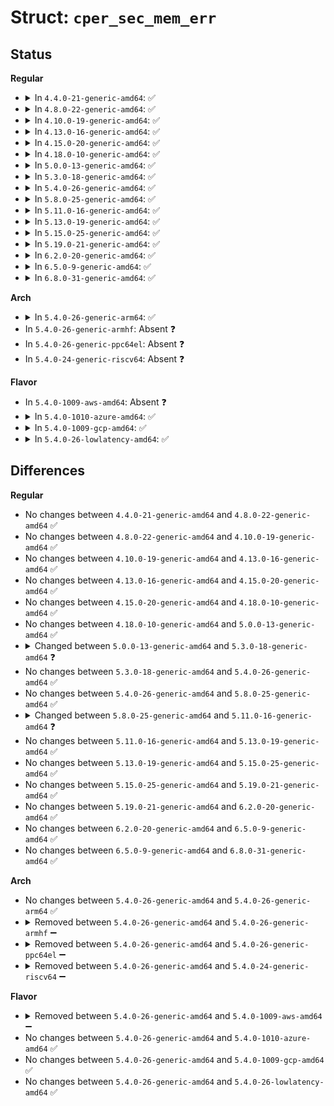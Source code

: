 # Struct: <code>cper_sec_mem_err</code>

## Status
<b>Regular</b>
<ul>
<li>
<details>
<summary>In <code>4.4.0-21-generic-amd64</code>: ✅</summary>

```c
struct cper_sec_mem_err {
    __u64 validation_bits;
    __u64 error_status;
    __u64 physical_addr;
    __u64 physical_addr_mask;
    __u16 node;
    __u16 card;
    __u16 module;
    __u16 bank;
    __u16 device;
    __u16 row;
    __u16 column;
    __u16 bit_pos;
    __u64 requestor_id;
    __u64 responder_id;
    __u64 target_id;
    __u8 error_type;
    __u8 reserved;
    __u16 rank;
    __u16 mem_array_handle;
    __u16 mem_dev_handle;
}
```
</details>
</li>
<li>
<details>
<summary>In <code>4.8.0-22-generic-amd64</code>: ✅</summary>

```c
struct cper_sec_mem_err {
    __u64 validation_bits;
    __u64 error_status;
    __u64 physical_addr;
    __u64 physical_addr_mask;
    __u16 node;
    __u16 card;
    __u16 module;
    __u16 bank;
    __u16 device;
    __u16 row;
    __u16 column;
    __u16 bit_pos;
    __u64 requestor_id;
    __u64 responder_id;
    __u64 target_id;
    __u8 error_type;
    __u8 reserved;
    __u16 rank;
    __u16 mem_array_handle;
    __u16 mem_dev_handle;
}
```
</details>
</li>
<li>
<details>
<summary>In <code>4.10.0-19-generic-amd64</code>: ✅</summary>

```c
struct cper_sec_mem_err {
    __u64 validation_bits;
    __u64 error_status;
    __u64 physical_addr;
    __u64 physical_addr_mask;
    __u16 node;
    __u16 card;
    __u16 module;
    __u16 bank;
    __u16 device;
    __u16 row;
    __u16 column;
    __u16 bit_pos;
    __u64 requestor_id;
    __u64 responder_id;
    __u64 target_id;
    __u8 error_type;
    __u8 reserved;
    __u16 rank;
    __u16 mem_array_handle;
    __u16 mem_dev_handle;
}
```
</details>
</li>
<li>
<details>
<summary>In <code>4.13.0-16-generic-amd64</code>: ✅</summary>

```c
struct cper_sec_mem_err {
    __u64 validation_bits;
    __u64 error_status;
    __u64 physical_addr;
    __u64 physical_addr_mask;
    __u16 node;
    __u16 card;
    __u16 module;
    __u16 bank;
    __u16 device;
    __u16 row;
    __u16 column;
    __u16 bit_pos;
    __u64 requestor_id;
    __u64 responder_id;
    __u64 target_id;
    __u8 error_type;
    __u8 reserved;
    __u16 rank;
    __u16 mem_array_handle;
    __u16 mem_dev_handle;
}
```
</details>
</li>
<li>
<details>
<summary>In <code>4.15.0-20-generic-amd64</code>: ✅</summary>

```c
struct cper_sec_mem_err {
    __u64 validation_bits;
    __u64 error_status;
    __u64 physical_addr;
    __u64 physical_addr_mask;
    __u16 node;
    __u16 card;
    __u16 module;
    __u16 bank;
    __u16 device;
    __u16 row;
    __u16 column;
    __u16 bit_pos;
    __u64 requestor_id;
    __u64 responder_id;
    __u64 target_id;
    __u8 error_type;
    __u8 reserved;
    __u16 rank;
    __u16 mem_array_handle;
    __u16 mem_dev_handle;
}
```
</details>
</li>
<li>
<details>
<summary>In <code>4.18.0-10-generic-amd64</code>: ✅</summary>

```c
struct cper_sec_mem_err {
    __u64 validation_bits;
    __u64 error_status;
    __u64 physical_addr;
    __u64 physical_addr_mask;
    __u16 node;
    __u16 card;
    __u16 module;
    __u16 bank;
    __u16 device;
    __u16 row;
    __u16 column;
    __u16 bit_pos;
    __u64 requestor_id;
    __u64 responder_id;
    __u64 target_id;
    __u8 error_type;
    __u8 reserved;
    __u16 rank;
    __u16 mem_array_handle;
    __u16 mem_dev_handle;
}
```
</details>
</li>
<li>
<details>
<summary>In <code>5.0.0-13-generic-amd64</code>: ✅</summary>

```c
struct cper_sec_mem_err {
    __u64 validation_bits;
    __u64 error_status;
    __u64 physical_addr;
    __u64 physical_addr_mask;
    __u16 node;
    __u16 card;
    __u16 module;
    __u16 bank;
    __u16 device;
    __u16 row;
    __u16 column;
    __u16 bit_pos;
    __u64 requestor_id;
    __u64 responder_id;
    __u64 target_id;
    __u8 error_type;
    __u8 reserved;
    __u16 rank;
    __u16 mem_array_handle;
    __u16 mem_dev_handle;
}
```
</details>
</li>
<li>
<details>
<summary>In <code>5.3.0-18-generic-amd64</code>: ✅</summary>

```c
struct cper_sec_mem_err {
    u64 validation_bits;
    u64 error_status;
    u64 physical_addr;
    u64 physical_addr_mask;
    u16 node;
    u16 card;
    u16 module;
    u16 bank;
    u16 device;
    u16 row;
    u16 column;
    u16 bit_pos;
    u64 requestor_id;
    u64 responder_id;
    u64 target_id;
    u8 error_type;
    u8 reserved;
    u16 rank;
    u16 mem_array_handle;
    u16 mem_dev_handle;
}
```
</details>
</li>
<li>
<details>
<summary>In <code>5.4.0-26-generic-amd64</code>: ✅</summary>

```c
struct cper_sec_mem_err {
    u64 validation_bits;
    u64 error_status;
    u64 physical_addr;
    u64 physical_addr_mask;
    u16 node;
    u16 card;
    u16 module;
    u16 bank;
    u16 device;
    u16 row;
    u16 column;
    u16 bit_pos;
    u64 requestor_id;
    u64 responder_id;
    u64 target_id;
    u8 error_type;
    u8 reserved;
    u16 rank;
    u16 mem_array_handle;
    u16 mem_dev_handle;
}
```
</details>
</li>
<li>
<details>
<summary>In <code>5.8.0-25-generic-amd64</code>: ✅</summary>

```c
struct cper_sec_mem_err {
    u64 validation_bits;
    u64 error_status;
    u64 physical_addr;
    u64 physical_addr_mask;
    u16 node;
    u16 card;
    u16 module;
    u16 bank;
    u16 device;
    u16 row;
    u16 column;
    u16 bit_pos;
    u64 requestor_id;
    u64 responder_id;
    u64 target_id;
    u8 error_type;
    u8 reserved;
    u16 rank;
    u16 mem_array_handle;
    u16 mem_dev_handle;
}
```
</details>
</li>
<li>
<details>
<summary>In <code>5.11.0-16-generic-amd64</code>: ✅</summary>

```c
struct cper_sec_mem_err {
    u64 validation_bits;
    u64 error_status;
    u64 physical_addr;
    u64 physical_addr_mask;
    u16 node;
    u16 card;
    u16 module;
    u16 bank;
    u16 device;
    u16 row;
    u16 column;
    u16 bit_pos;
    u64 requestor_id;
    u64 responder_id;
    u64 target_id;
    u8 error_type;
    u8 extended;
    u16 rank;
    u16 mem_array_handle;
    u16 mem_dev_handle;
}
```
</details>
</li>
<li>
<details>
<summary>In <code>5.13.0-19-generic-amd64</code>: ✅</summary>

```c
struct cper_sec_mem_err {
    u64 validation_bits;
    u64 error_status;
    u64 physical_addr;
    u64 physical_addr_mask;
    u16 node;
    u16 card;
    u16 module;
    u16 bank;
    u16 device;
    u16 row;
    u16 column;
    u16 bit_pos;
    u64 requestor_id;
    u64 responder_id;
    u64 target_id;
    u8 error_type;
    u8 extended;
    u16 rank;
    u16 mem_array_handle;
    u16 mem_dev_handle;
}
```
</details>
</li>
<li>
<details>
<summary>In <code>5.15.0-25-generic-amd64</code>: ✅</summary>

```c
struct cper_sec_mem_err {
    u64 validation_bits;
    u64 error_status;
    u64 physical_addr;
    u64 physical_addr_mask;
    u16 node;
    u16 card;
    u16 module;
    u16 bank;
    u16 device;
    u16 row;
    u16 column;
    u16 bit_pos;
    u64 requestor_id;
    u64 responder_id;
    u64 target_id;
    u8 error_type;
    u8 extended;
    u16 rank;
    u16 mem_array_handle;
    u16 mem_dev_handle;
}
```
</details>
</li>
<li>
<details>
<summary>In <code>5.19.0-21-generic-amd64</code>: ✅</summary>

```c
struct cper_sec_mem_err {
    u64 validation_bits;
    u64 error_status;
    u64 physical_addr;
    u64 physical_addr_mask;
    u16 node;
    u16 card;
    u16 module;
    u16 bank;
    u16 device;
    u16 row;
    u16 column;
    u16 bit_pos;
    u64 requestor_id;
    u64 responder_id;
    u64 target_id;
    u8 error_type;
    u8 extended;
    u16 rank;
    u16 mem_array_handle;
    u16 mem_dev_handle;
}
```
</details>
</li>
<li>
<details>
<summary>In <code>6.2.0-20-generic-amd64</code>: ✅</summary>

```c
struct cper_sec_mem_err {
    u64 validation_bits;
    u64 error_status;
    u64 physical_addr;
    u64 physical_addr_mask;
    u16 node;
    u16 card;
    u16 module;
    u16 bank;
    u16 device;
    u16 row;
    u16 column;
    u16 bit_pos;
    u64 requestor_id;
    u64 responder_id;
    u64 target_id;
    u8 error_type;
    u8 extended;
    u16 rank;
    u16 mem_array_handle;
    u16 mem_dev_handle;
}
```
</details>
</li>
<li>
<details>
<summary>In <code>6.5.0-9-generic-amd64</code>: ✅</summary>

```c
struct cper_sec_mem_err {
    u64 validation_bits;
    u64 error_status;
    u64 physical_addr;
    u64 physical_addr_mask;
    u16 node;
    u16 card;
    u16 module;
    u16 bank;
    u16 device;
    u16 row;
    u16 column;
    u16 bit_pos;
    u64 requestor_id;
    u64 responder_id;
    u64 target_id;
    u8 error_type;
    u8 extended;
    u16 rank;
    u16 mem_array_handle;
    u16 mem_dev_handle;
}
```
</details>
</li>
<li>
<details>
<summary>In <code>6.8.0-31-generic-amd64</code>: ✅</summary>

```c
struct cper_sec_mem_err {
    u64 validation_bits;
    u64 error_status;
    u64 physical_addr;
    u64 physical_addr_mask;
    u16 node;
    u16 card;
    u16 module;
    u16 bank;
    u16 device;
    u16 row;
    u16 column;
    u16 bit_pos;
    u64 requestor_id;
    u64 responder_id;
    u64 target_id;
    u8 error_type;
    u8 extended;
    u16 rank;
    u16 mem_array_handle;
    u16 mem_dev_handle;
}
```
</details>
</li>
</ul>
<b>Arch</b>
<ul>
<li>
<details>
<summary>In <code>5.4.0-26-generic-arm64</code>: ✅</summary>

```c
struct cper_sec_mem_err {
    u64 validation_bits;
    u64 error_status;
    u64 physical_addr;
    u64 physical_addr_mask;
    u16 node;
    u16 card;
    u16 module;
    u16 bank;
    u16 device;
    u16 row;
    u16 column;
    u16 bit_pos;
    u64 requestor_id;
    u64 responder_id;
    u64 target_id;
    u8 error_type;
    u8 reserved;
    u16 rank;
    u16 mem_array_handle;
    u16 mem_dev_handle;
}
```
</details>
</li>
<li>
In <code>5.4.0-26-generic-armhf</code>: Absent ❓
</li>
<li>
In <code>5.4.0-26-generic-ppc64el</code>: Absent ❓
</li>
<li>
In <code>5.4.0-24-generic-riscv64</code>: Absent ❓
</li>
</ul>
<b>Flavor</b>
<ul>
<li>
In <code>5.4.0-1009-aws-amd64</code>: Absent ❓
</li>
<li>
<details>
<summary>In <code>5.4.0-1010-azure-amd64</code>: ✅</summary>

```c
struct cper_sec_mem_err {
    u64 validation_bits;
    u64 error_status;
    u64 physical_addr;
    u64 physical_addr_mask;
    u16 node;
    u16 card;
    u16 module;
    u16 bank;
    u16 device;
    u16 row;
    u16 column;
    u16 bit_pos;
    u64 requestor_id;
    u64 responder_id;
    u64 target_id;
    u8 error_type;
    u8 reserved;
    u16 rank;
    u16 mem_array_handle;
    u16 mem_dev_handle;
}
```
</details>
</li>
<li>
<details>
<summary>In <code>5.4.0-1009-gcp-amd64</code>: ✅</summary>

```c
struct cper_sec_mem_err {
    u64 validation_bits;
    u64 error_status;
    u64 physical_addr;
    u64 physical_addr_mask;
    u16 node;
    u16 card;
    u16 module;
    u16 bank;
    u16 device;
    u16 row;
    u16 column;
    u16 bit_pos;
    u64 requestor_id;
    u64 responder_id;
    u64 target_id;
    u8 error_type;
    u8 reserved;
    u16 rank;
    u16 mem_array_handle;
    u16 mem_dev_handle;
}
```
</details>
</li>
<li>
<details>
<summary>In <code>5.4.0-26-lowlatency-amd64</code>: ✅</summary>

```c
struct cper_sec_mem_err {
    u64 validation_bits;
    u64 error_status;
    u64 physical_addr;
    u64 physical_addr_mask;
    u16 node;
    u16 card;
    u16 module;
    u16 bank;
    u16 device;
    u16 row;
    u16 column;
    u16 bit_pos;
    u64 requestor_id;
    u64 responder_id;
    u64 target_id;
    u8 error_type;
    u8 reserved;
    u16 rank;
    u16 mem_array_handle;
    u16 mem_dev_handle;
}
```
</details>
</li>
</ul>

## Differences
<b>Regular</b>
<ul>
<li>
No changes between <code>4.4.0-21-generic-amd64</code> and <code>4.8.0-22-generic-amd64</code> ✅
</li>
<li>
No changes between <code>4.8.0-22-generic-amd64</code> and <code>4.10.0-19-generic-amd64</code> ✅
</li>
<li>
No changes between <code>4.10.0-19-generic-amd64</code> and <code>4.13.0-16-generic-amd64</code> ✅
</li>
<li>
No changes between <code>4.13.0-16-generic-amd64</code> and <code>4.15.0-20-generic-amd64</code> ✅
</li>
<li>
No changes between <code>4.15.0-20-generic-amd64</code> and <code>4.18.0-10-generic-amd64</code> ✅
</li>
<li>
No changes between <code>4.18.0-10-generic-amd64</code> and <code>5.0.0-13-generic-amd64</code> ✅
</li>
<li>
<details>
<summary>Changed between <code>5.0.0-13-generic-amd64</code> and <code>5.3.0-18-generic-amd64</code> ❓</summary>
<ul>
<li>
<b>Field type changed. </b>
<code>__u64 validation_bits</code> ➡️ <code>u64 validation_bits</code>
</li>
<li>
<b>Field type changed. </b>
<code>__u64 error_status</code> ➡️ <code>u64 error_status</code>
</li>
<li>
<b>Field type changed. </b>
<code>__u64 physical_addr</code> ➡️ <code>u64 physical_addr</code>
</li>
<li>
<b>Field type changed. </b>
<code>__u64 physical_addr_mask</code> ➡️ <code>u64 physical_addr_mask</code>
</li>
<li>
<b>Field type changed. </b>
<code>__u16 node</code> ➡️ <code>u16 node</code>
</li>
<li>
<b>Field type changed. </b>
<code>__u16 card</code> ➡️ <code>u16 card</code>
</li>
<li>
<b>Field type changed. </b>
<code>__u16 module</code> ➡️ <code>u16 module</code>
</li>
<li>
<b>Field type changed. </b>
<code>__u16 bank</code> ➡️ <code>u16 bank</code>
</li>
<li>
<b>Field type changed. </b>
<code>__u16 device</code> ➡️ <code>u16 device</code>
</li>
<li>
<b>Field type changed. </b>
<code>__u16 row</code> ➡️ <code>u16 row</code>
</li>
<li>
<b>Field type changed. </b>
<code>__u16 column</code> ➡️ <code>u16 column</code>
</li>
<li>
<b>Field type changed. </b>
<code>__u16 bit_pos</code> ➡️ <code>u16 bit_pos</code>
</li>
<li>
<b>Field type changed. </b>
<code>__u64 requestor_id</code> ➡️ <code>u64 requestor_id</code>
</li>
<li>
<b>Field type changed. </b>
<code>__u64 responder_id</code> ➡️ <code>u64 responder_id</code>
</li>
<li>
<b>Field type changed. </b>
<code>__u64 target_id</code> ➡️ <code>u64 target_id</code>
</li>
<li>
<b>Field type changed. </b>
<code>__u8 error_type</code> ➡️ <code>u8 error_type</code>
</li>
<li>
<b>Field type changed. </b>
<code>__u8 reserved</code> ➡️ <code>u8 reserved</code>
</li>
<li>
<b>Field type changed. </b>
<code>__u16 rank</code> ➡️ <code>u16 rank</code>
</li>
<li>
<b>Field type changed. </b>
<code>__u16 mem_array_handle</code> ➡️ <code>u16 mem_array_handle</code>
</li>
<li>
<b>Field type changed. </b>
<code>__u16 mem_dev_handle</code> ➡️ <code>u16 mem_dev_handle</code>
</li>
</ul>
</details>
</li>
<li>
No changes between <code>5.3.0-18-generic-amd64</code> and <code>5.4.0-26-generic-amd64</code> ✅
</li>
<li>
No changes between <code>5.4.0-26-generic-amd64</code> and <code>5.8.0-25-generic-amd64</code> ✅
</li>
<li>
<details>
<summary>Changed between <code>5.8.0-25-generic-amd64</code> and <code>5.11.0-16-generic-amd64</code> ❓</summary>
<ul>
<li>
<b>Field added. </b>
<code>u8 extended</code>
</li>
<li>
<b>Field removed. </b>
<code>u8 reserved</code>
</li>
</ul>
</details>
</li>
<li>
No changes between <code>5.11.0-16-generic-amd64</code> and <code>5.13.0-19-generic-amd64</code> ✅
</li>
<li>
No changes between <code>5.13.0-19-generic-amd64</code> and <code>5.15.0-25-generic-amd64</code> ✅
</li>
<li>
No changes between <code>5.15.0-25-generic-amd64</code> and <code>5.19.0-21-generic-amd64</code> ✅
</li>
<li>
No changes between <code>5.19.0-21-generic-amd64</code> and <code>6.2.0-20-generic-amd64</code> ✅
</li>
<li>
No changes between <code>6.2.0-20-generic-amd64</code> and <code>6.5.0-9-generic-amd64</code> ✅
</li>
<li>
No changes between <code>6.5.0-9-generic-amd64</code> and <code>6.8.0-31-generic-amd64</code> ✅
</li>
</ul>
<b>Arch</b>
<ul>
<li>
No changes between <code>5.4.0-26-generic-amd64</code> and <code>5.4.0-26-generic-arm64</code> ✅
</li>
<li>
<details>
<summary>Removed between <code>5.4.0-26-generic-amd64</code> and <code>5.4.0-26-generic-armhf</code> ➖</summary>

```c
struct cper_sec_mem_err {
    u64 validation_bits;
    u64 error_status;
    u64 physical_addr;
    u64 physical_addr_mask;
    u16 node;
    u16 card;
    u16 module;
    u16 bank;
    u16 device;
    u16 row;
    u16 column;
    u16 bit_pos;
    u64 requestor_id;
    u64 responder_id;
    u64 target_id;
    u8 error_type;
    u8 reserved;
    u16 rank;
    u16 mem_array_handle;
    u16 mem_dev_handle;
}
```
</details>
</li>
<li>
<details>
<summary>Removed between <code>5.4.0-26-generic-amd64</code> and <code>5.4.0-26-generic-ppc64el</code> ➖</summary>

```c
struct cper_sec_mem_err {
    u64 validation_bits;
    u64 error_status;
    u64 physical_addr;
    u64 physical_addr_mask;
    u16 node;
    u16 card;
    u16 module;
    u16 bank;
    u16 device;
    u16 row;
    u16 column;
    u16 bit_pos;
    u64 requestor_id;
    u64 responder_id;
    u64 target_id;
    u8 error_type;
    u8 reserved;
    u16 rank;
    u16 mem_array_handle;
    u16 mem_dev_handle;
}
```
</details>
</li>
<li>
<details>
<summary>Removed between <code>5.4.0-26-generic-amd64</code> and <code>5.4.0-24-generic-riscv64</code> ➖</summary>

```c
struct cper_sec_mem_err {
    u64 validation_bits;
    u64 error_status;
    u64 physical_addr;
    u64 physical_addr_mask;
    u16 node;
    u16 card;
    u16 module;
    u16 bank;
    u16 device;
    u16 row;
    u16 column;
    u16 bit_pos;
    u64 requestor_id;
    u64 responder_id;
    u64 target_id;
    u8 error_type;
    u8 reserved;
    u16 rank;
    u16 mem_array_handle;
    u16 mem_dev_handle;
}
```
</details>
</li>
</ul>
<b>Flavor</b>
<ul>
<li>
<details>
<summary>Removed between <code>5.4.0-26-generic-amd64</code> and <code>5.4.0-1009-aws-amd64</code> ➖</summary>

```c
struct cper_sec_mem_err {
    u64 validation_bits;
    u64 error_status;
    u64 physical_addr;
    u64 physical_addr_mask;
    u16 node;
    u16 card;
    u16 module;
    u16 bank;
    u16 device;
    u16 row;
    u16 column;
    u16 bit_pos;
    u64 requestor_id;
    u64 responder_id;
    u64 target_id;
    u8 error_type;
    u8 reserved;
    u16 rank;
    u16 mem_array_handle;
    u16 mem_dev_handle;
}
```
</details>
</li>
<li>
No changes between <code>5.4.0-26-generic-amd64</code> and <code>5.4.0-1010-azure-amd64</code> ✅
</li>
<li>
No changes between <code>5.4.0-26-generic-amd64</code> and <code>5.4.0-1009-gcp-amd64</code> ✅
</li>
<li>
No changes between <code>5.4.0-26-generic-amd64</code> and <code>5.4.0-26-lowlatency-amd64</code> ✅
</li>
</ul>
